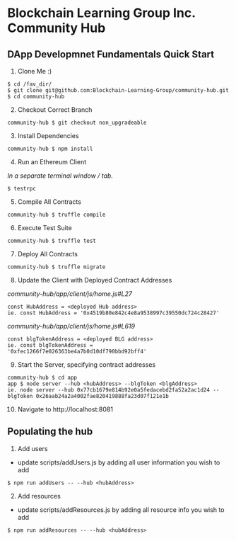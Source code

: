 # Blockchain Learning Group Inc. Community Hub
## DApp Developmnet Fundamentals Quick Start
1. Clone Me :)
```
$ cd /fav_dir/
$ git clone git@github.com:Blockchain-Learning-Group/community-hub.git
$ cd community-hub
```

2. Checkout Correct Branch
```
community-hub $ git checkout non_upgradeable
```

3. Install Dependencies
```
community-hub $ npm install
```

4. Run an Ethereum Client

  *In a separate terminal window / tab.*
```
$ testrpc
```

5. Compile All Contracts
```
community-hub $ truffle compile
```

6. Execute Test Suite
```
community-hub $ truffle test
```

7. Deploy All Contracts
```
community-hub $ truffle migrate
```

8. Update the Client with Deployed Contract Addresses

  *community-hub/app/client/js/home.js#L27*
```
const HubAddress = <deployed Hub address>
ie. const HubAddress = '0x4519b80e842c4e8a9538997c39550dc724c28427'
```

  *community-hub/app/client/js/home.js#L619*
```
const blgTokenAddress = <deployed BLG address>
ie. const blgTokenAddress = '0xfec1266f7e026363be4a7b0d10df790bbd92bff4'
```

9. Start the Server, specifying contract addresses
```
community-hub $ cd app
app $ node server --hub <hubAddress> --blgToken <blgAddress>
ie. node server --hub 0x77cb1679e814b92e0a5fedacebd2fa52a2ac1d24 --blgToken 0x26aab24a2a4002fae820419888fa23d07f121e1b
```

10. Navigate to http://localhost:8081

## Populating the hub
1. Add users
- update scripts/addUsers.js by adding all user information you wish to add
```
$ npm run addUsers -- --hub <hubAddress>
```

2. Add resources
- update scripts/addResources.js by adding all resource info you wish to add
```
$ npm run addResources -- --hub <hubAddress>
```
